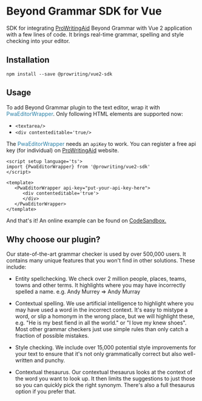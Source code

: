# Beyond Grammar SDK for Vue
SDK for integrating [ProWritingAid](https://prowritingaid.com) Beyond Grammar with Vue 2 application with a few lines of code. It brings real-time grammar, spelling and style checking into your editor.

## Installation

```
npm install --save @prowriting/vue2-sdk
```

## Usage
To add Beyond Grammar plugin to the text editor, wrap it with <span style='color:#267FA6'>PwaEditorWrapper</span>. Only following HTML elements are supported now:
 - `<textarea/>`
 - `<div contenteditable='true/>`

The <span style='color:#267FA6'>PwaEditorWrapper</span> needs an `apiKey` to work. You can register a free api key (for individual) on [ProWritingAid](https://prowritingaid.com) website.

```vue
<script setup language='ts'>
import {PwaEditorWrapper} from '@prowriting/vue2-sdk'
</script>

<template>
   <PwaEditorWrapper api-key="put-your-api-key-here">
      <div contenteditable='true'>
      </div>
   </PwaEditorWrapper>
</template>
```

And that's it! An online example can be found on [CodeSandbox.](https://codesandbox.io/p/sandbox/zealous-firefly-5r2yfp)

## Why choose our plugin?
Our state-of-the-art grammar checker is used by over 500,000 users. It contains many unique features that you won't find in other solutions. These include:

   - Entity spellchecking. We check over 2 million people, places, teams, towns and other terms. It highlights where you may have incorrectly spelled a name. e.g. Andy Murrey => Andy Murray

   - Contextual spelling. We use artificial intelligence to highlight where you may have used a word in the incorrect context. It's easy to mistype a word, or slip a homonym in the wrong place, but we will highlight these, e.g. "He is my best fiend in all the world." or "I love my knew shoes". Most other grammar checkers just use simple rules than only catch a fraction of possible mistakes.

   - Style checking. We include over 15,000 potential style improvements for your text to ensure that it's not only grammatically correct but also well-written and punchy.

   - Contextual thesaurus. Our contextual thesaurus looks at the context of the word you want to look up. It then limits the suggestions to just those so you can quickly pick the right synonym. There's also a full thesaurus option if you prefer that.
